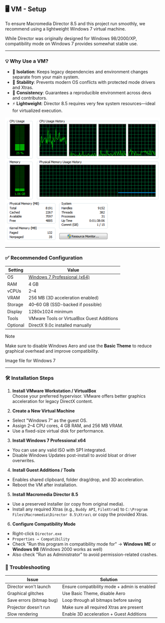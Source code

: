 ## 🖥 VM - Setup

To ensure Macromedia Director 8.5 and this project run smoothly, we recommend using a lightweight Windows 7 virtual machine. 

While Director was originally designed for Windows 98/2000/XP, compatibility mode on Windows 7 provides somewhat stable use.

---

### 💡 Why Use a VM?

- 🧠 **Isolation**: Keeps legacy dependencies and environment changes separate from your main system.
- 💾 **Stability**: Prevents modern OS conflicts with protected mode drivers and Xtras.
- 🧪 **Consistency**: Guarantees a reproducible environment across devs and contributors.
- ⚡ **Lightweight**: Director 8.5 requires very few system resources—ideal for virtualized execution.

![resource_usage](./resource_usage.png 'Idle Resource Usage')

---

### ✅ Recommended Configuration

| Setting            | Value                                 |
|--------------------|----------------------------------------|
| OS                 | [Windows 7 Professional (x64)](https://archive.org/details/Windows7-iso)   |
| RAM                | 4 GB                                   |
| vCPUs              | 2–4                                    |
| VRAM               | 256 MB (3D acceleration enabled)       |
| Storage            | 40–60 GB (SSD-backed if possible)      |
| Display            | 1280x1024 minimum                      |
| Tools              | VMware Tools or VirtualBox Guest Additions |
| Optional           | DirectX 9.0c installed manually        |

> [!NOTE]  
> Make sure to disable Windows Aero and use the **Basic Theme** to reduce graphical overhead and improve compatibility.

Image file for Windows 7 

---

### 🛠 Installation Steps

1. **Install VMware Workstation / VirtualBox**  
  Choose your preferred hypervisor. VMware offers better graphics acceleration for legacy DirectX content.

2. **Create a New Virtual Machine**
  - Select "Windows 7" as the guest OS.
  - Assign 2–4 CPU cores, 4 GB RAM, and 256 MB VRAM.
  - Use a fixed-size virtual disk for performance.

3. **Install Windows 7 Professional x64**
  - You can use any valid ISO with SP1 integrated.
  - Disable Windows Updates post-install to avoid bloat or driver overwrites.

4. **Install Guest Additions / Tools**
  - Enables shared clipboard, folder drag/drop, and 3D acceleration.
  - Reboot the VM after installation.

5. **Install Macromedia Director 8.5**
  - Use a preserved installer (or copy from original media).
  - Install any required Xtras (e.g., `Buddy API`, `FileXtra4`) to `C:\Program Files\Macromedia\Director 8.5\Xtras\` or copy the provided Xtras.

6. **Configure Compatibility Mode**
  - Right-click `Director.exe`
  - `Properties → Compatibility`
  - Check "Run this program in compatibility mode for" → **Windows ME** or **Windows 98** (Windows 2000 works as well)
  - Also check "Run as Administrator" to avoid permission-related crashes.

### 🧪 Troubleshooting

| Issue                         | Solution                                      |
|------------------------------|-----------------------------------------------|
| Director won't launch         | Ensure compatibility mode + admin is enabled |
| Graphical glitches            | Use Basic Theme, disable Aero                |
| Save errors (bitmap bug)      | Loop through all bitmaps before saving       |
| Projector doesn't run         | Make sure all required Xtras are present     |
| Slow rendering                | Enable 3D acceleration + Guest Additions     |


